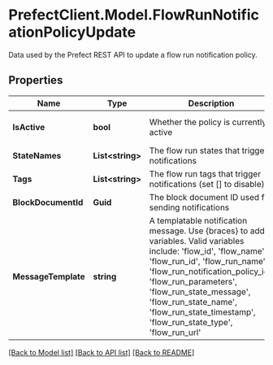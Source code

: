 # PrefectClient.Model.FlowRunNotificationPolicyUpdate
Data used by the Prefect REST API to update a flow run notification policy.

## Properties

Name | Type | Description | Notes
------------ | ------------- | ------------- | -------------
**IsActive** | **bool** | Whether the policy is currently active | [optional] [default to true]
**StateNames** | **List&lt;string&gt;** | The flow run states that trigger notifications | [optional] 
**Tags** | **List&lt;string&gt;** | The flow run tags that trigger notifications (set [] to disable) | [optional] 
**BlockDocumentId** | **Guid** | The block document ID used for sending notifications | [optional] 
**MessageTemplate** | **string** | A templatable notification message. Use {braces} to add variables. Valid variables include: &#39;flow_id&#39;, &#39;flow_name&#39;, &#39;flow_run_id&#39;, &#39;flow_run_name&#39;, &#39;flow_run_notification_policy_id&#39;, &#39;flow_run_parameters&#39;, &#39;flow_run_state_message&#39;, &#39;flow_run_state_name&#39;, &#39;flow_run_state_timestamp&#39;, &#39;flow_run_state_type&#39;, &#39;flow_run_url&#39; | [optional] 

[[Back to Model list]](../README.md#documentation-for-models) [[Back to API list]](../README.md#documentation-for-api-endpoints) [[Back to README]](../README.md)

